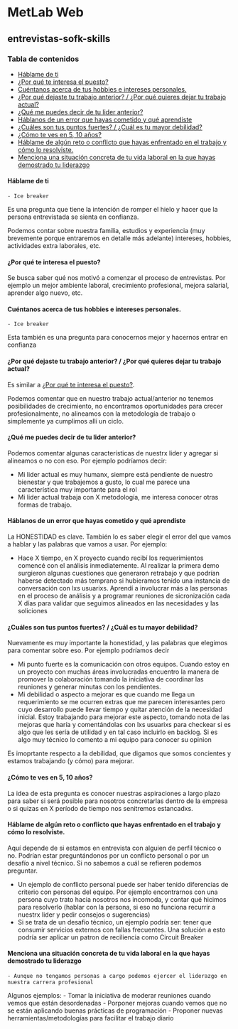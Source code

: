 # MetLab Web

## entrevistas-sofk-skills

### Tabla de contenidos

- [Háblame de ti](#háblame-de-ti)
- [¿Por qué te interesa el puesto?](#¿por-qué-te-interesa-el-puesto)
- [Cuéntanos acerca de tus hobbies e intereses personales.](#cuéntanos-acerca-de-tus-hobbies-e-intereses-personales)
- [¿Por qué dejaste tu trabajo anterior? / ¿Por qué quieres dejar tu trabajo actual?](#¿por-qué-dejaste-tu-trabajo-anterior--¿por-qué-quieres-dejar-tu-trabajo-actual)
- [¿Qué me puedes decir de tu lider anterior?](#¿qué-me-puedes-decir-de-tu-lider-anterior)
- [Háblanos de un error que hayas cometido y qué aprendiste](#háblanos-de-un-error-que-hayas-cometido-y-qué-aprendiste)
- [¿Cuáles son tus puntos fuertes? / ¿Cuál es tu mayor debilidad?](#¿cuáles-son-tus-puntos-fuertes--¿cuál-es-tu-mayor-debilidad)
- [¿Cómo te ves en 5, 10 años? ](#¿cómo-te-ves-en-5-10-años)
- [Háblame de algún reto o conflicto que hayas enfrentado en el trabajo y cómo lo resolviste.](#háblame-de-algún-reto-o-conflicto-que-hayas-enfrentado-en-el-trabajo-y-cómo-lo-resolviste)
- [Menciona una situación concreta de tu vida laboral en la que hayas demostrado tu liderazgo](#menciona-una-situación-concreta-de-tu-vida-laboral-en-la-que-hayas-demostrado-tu-liderazgo)


#### Háblame de ti

    - Ice breaker


Es una pregunta que tiene la intención de romper el hielo y hacer que la persona entrevistada se sienta en confianza.

Podemos contar sobre nuestra familia, estudios y experiencia (muy brevemente porque entraremos en detalle más adelante) intereses, hobbies, actividades extra laborales, etc.


#### ¿Por qué te interesa el puesto?

Se busca saber qué nos motivó a comenzar el proceso de entrevistas. Por ejemplo un mejor ambiente laboral, crecimiento profesional, mejora salarial, aprender algo nuevo, etc.


#### Cuéntanos acerca de tus hobbies e intereses personales.

    - Ice breaker


Esta también es una pregunta para conocernos mejor y hacernos entrar en confianza


#### ¿Por qué dejaste tu trabajo anterior? / ¿Por qué quieres dejar tu trabajo actual?

Es similar a [¿Por qué te interesa el puesto?](#¿por-qué-te-interesa-el-puesto).

Podemos comentar que en nuestro trabajo actual/anterior no tenemos posibilidades de crecimiento, no encontramos oportunidades para crecer profesionalmente, no alineamos con la metodología de trabajo o simplemente ya cumplimos allí un ciclo.


#### ¿Qué me puedes decir de tu lider anterior?

Podemos comentar algunas características de nuestrx lider y agregar si alineamos o no con eso. Por ejemplo podríamos decir:
- Mi lider actual es muy humanx, siempre está pendiente de nuestro bienestar y que trabajemos a gusto, lo cual me parece una característica muy importante para el rol
- Mi lider actual trabaja con X metodología, me interesa conocer otras formas de trabajo.


#### Háblanos de un error que hayas cometido y qué aprendiste

La HONESTIDAD es clave. También lo es saber elegir el error del que vamos a hablar y las palabras que vamos a usar.
Por ejemplo:
- Hace X tiempo, en X proyecto cuando recibí los requerimientos comencé con el análisis inmediatemente. Al realizar la primera demo surgieron algunas cuestiones que generaron retrabajo y que podrían haberse detectado más temprano si hubieramos tenido una instancia de conversación con lxs usuarixs. Aprendí a involucrar más a las personas en el proceso de análisis y a programar reuniones de sicronización cada X días para validar que seguimos alineados en las necesidades y las soliciones 


#### ¿Cuáles son tus puntos fuertes? / ¿Cuál es tu mayor debilidad?

Nuevamente es muy importante la honestidad, y las palabras que elegimos para comentar sobre eso. Por ejemplo podríamos decir
- Mi punto fuerte es la comunicación con otros equipos. Cuando estoy en un proyecto con muchas áreas involucradas encuentro la manera de promover la colaboración tomando la iniciativa de coordinar las reuniones y generar minutas con los pendientes.
- Mi debilidad o aspecto a mejorar es que cuando me llega un requerimiento se me ocurren extras que me parecen interesantes pero cuyo desarrollo puede llevar tiempo y quitar atención de la necesidad inicial. Estoy trabajando para mejorar este aspecto, tomando nota de las mejoras que haría y comentándolas con lxs usuarixs para checkear si es algo que les sería de utilidad y en tal caso incluirlo en backlog. Si es algo muy técnico lo comento a mi equipo para conocer su opinion


Es imoprtante respecto a la debilidad, que digamos que somos concientes y estamos trabajando (y cómo) para mejorar.


#### ¿Cómo te ves en 5, 10 años? 

La idea de esta pregunta es conocer nuestras aspiraciones a largo plazo para saber si será posible para nosotros concretarlas dentro de la empresa o si quizas en X período de tiempo nos senitremos estancadxs.


#### Háblame de algún reto o conflicto que hayas enfrentado en el trabajo y cómo lo resolviste.

Aquí depende de si estamos en entrevista con alguien de perfil técnico o no. Podrían estar preguntándonos por un conflicto personal o por un desafío a nivel técnico. Si no sabemos a cuál se refieren podemos preguntar.

- Un ejemplo de conflicto personal puede ser haber tenido diferencias de criterio con personas del equipo. Por ejemplo encontrarnos con una persona cuyo trato hacia nosotros nos incomoda, y contar qué hicimos para resolverlo (hablar con la persona, si eso no funciona recurrir a nuestrx lider y pedir consejos o sugerencias)
- Si se trata de un desafío técnico, un ejemplo podría ser: tener que consumir servicios externos con fallas frecuentes. Una solución a esto podría ser aplicar un patron de reciliencia como Circuit Breaker


#### Menciona una situación concreta de tu vida laboral en la que hayas demostrado tu liderazgo

    - Aunque no tengamos personas a cargo podemos ejercer el liderazgo en nuestra carrera profesional


Algunos ejemplos: 
    - Tomar la iniciativa de moderar reuniones cuando vemos que están desordenadas
    - Porponer mejoras cuando vemos que no se están aplicando buenas prácticas de programación
    - Proponer nuevas herramientas/metodologías para facilitar el trabajo diario